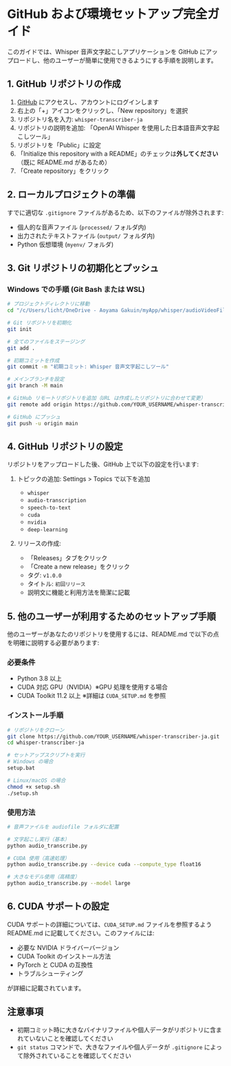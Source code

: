 # GitHub および環境セットアップ完全ガイド

このガイドでは、Whisper 音声文字起こしアプリケーションを GitHub にアップロードし、他のユーザーが簡単に使用できるようにする手順を説明します。

## 1. GitHub リポジトリの作成

1. [GitHub](https://github.com/) にアクセスし、アカウントにログインします
2. 右上の「+」アイコンをクリックし、「New repository」を選択
3. リポジトリ名を入力: `whisper-transcriber-ja`
4. リポジトリの説明を追加: 「OpenAI Whisper を使用した日本語音声文字起こしツール」
5. リポジトリを「Public」に設定
6. 「Initialize this repository with a README」のチェックは**外してください**（既に README.md があるため）
7. 「Create repository」をクリック

## 2. ローカルプロジェクトの準備

すでに適切な `.gitignore` ファイルがあるため、以下のファイルが除外されます:
- 個人的な音声ファイル (`processed/` フォルダ内)
- 出力されたテキストファイル (`output/` フォルダ内)
- Python 仮想環境 (`myenv/` フォルダ)

## 3. Git リポジトリの初期化とプッシュ

### Windows での手順 (Git Bash または WSL)

```bash
# プロジェクトディレクトリに移動
cd "/c/Users/licht/OneDrive - Aoyama Gakuin/myApp/whisper/audioVideoFile"

# Git リポジトリを初期化
git init

# 全てのファイルをステージング
git add .

# 初期コミットを作成
git commit -m "初期コミット: Whisper 音声文字起こしツール"

# メインブランチを設定
git branch -M main

# GitHub リモートリポジトリを追加（URL は作成したリポジトリに合わせて変更）
git remote add origin https://github.com/YOUR_USERNAME/whisper-transcriber-ja.git

# GitHub にプッシュ
git push -u origin main
```

## 4. GitHub リポジトリの設定

リポジトリをアップロードした後、GitHub 上で以下の設定を行います:

1. トピックの追加: Settings > Topics で以下を追加
   - `whisper`
   - `audio-transcription`
   - `speech-to-text`
   - `cuda`
   - `nvidia`
   - `deep-learning`

2. リリースの作成:
   - 「Releases」タブをクリック
   - 「Create a new release」をクリック
   - タグ: `v1.0.0`
   - タイトル: `初回リリース`
   - 説明文に機能と利用方法を簡潔に記載

## 5. 他のユーザーが利用するためのセットアップ手順

他のユーザーがあなたのリポジトリを使用するには、README.md で以下の点を明確に説明する必要があります:

### 必要条件

- Python 3.8 以上
- CUDA 対応 GPU（NVIDIA）※GPU 処理を使用する場合
- CUDA Toolkit 11.2 以上 ※詳細は `CUDA_SETUP.md` を参照

### インストール手順

```bash
# リポジトリをクローン
git clone https://github.com/YOUR_USERNAME/whisper-transcriber-ja.git
cd whisper-transcriber-ja

# セットアップスクリプトを実行
# Windows の場合
setup.bat

# Linux/macOS の場合
chmod +x setup.sh
./setup.sh
```

### 使用方法

```bash
# 音声ファイルを audiofile フォルダに配置

# 文字起こし実行（基本）
python audio_transcribe.py

# CUDA 使用（高速処理）
python audio_transcribe.py --device cuda --compute_type float16

# 大きなモデル使用（高精度）
python audio_transcribe.py --model large
```

## 6. CUDA サポートの設定

CUDA サポートの詳細については、`CUDA_SETUP.md` ファイルを参照するよう README.md に記載してください。このファイルには:

- 必要な NVIDIA ドライバーバージョン
- CUDA Toolkit のインストール方法
- PyTorch と CUDA の互換性
- トラブルシューティング

が詳細に記載されています。

## 注意事項

- 初期コミット時に大きなバイナリファイルや個人データがリポジトリに含まれていないことを確認してください
- `git status` コマンドで、大きなファイルや個人データが `.gitignore` によって除外されていることを確認してください
